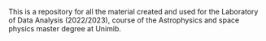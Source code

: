 This is a repository for all the material created and used for the Laboratory of Data Analysis (2022/2023), course of the Astrophysics and space physics master degree at Unimib.
